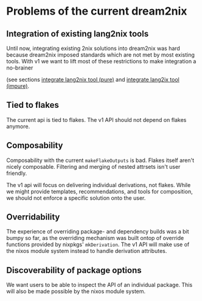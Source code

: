 # Problems of the current dream2nix

## Integration of existing lang2nix tools
Until now, integrating existing 2nix solutions into dream2nix was hard because dream2nix imposed standards which are not met by most existing tools.
With v1 we want to lift most of these restrictions to make integration a no-brainer

(see sections [integrate lang2nix tool (pure)](../v1-api/integrate-lang2nix-pure.md) and [integrate lang2ix tool (impure)](../v1-api/integrate-lang2nix-impure.md).

## Tied to flakes
The current api is tied to flakes. The v1 API should not depend on flakes anymore.

## Composability
Composability with the current `makeFlakeOutputs` is bad. Flakes itself aren't nicely composable. Filtering and merging of nested attrsets isn't user friendly.

The v1 api will focus on delivering individual derivations, not flakes.
While we might provide templates, recommendations, and tools for composition, we should not enforce a specific solution onto the user.

## Overridability
The experience of overriding package- and dependency builds was a bit bumpy so far, as the overriding mechanism was built ontop of override functions provided by nixpkgs' `mkDerivation`. The v1 API will make use of the nixos module system instead to handle derivation attributes.

## Discoverability of package options
We want users to be able to inspect the API of an individual package. This will also be made possible by the nixos module system.
